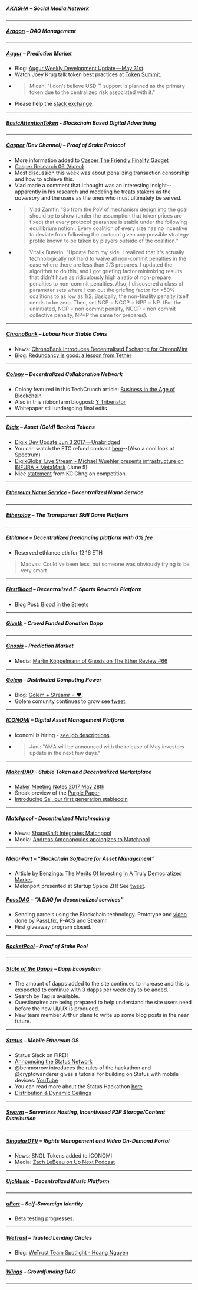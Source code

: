 
##### [AKASHA](http://akasha.world/) – Social Media Network


---
##### [Aragon](http://aragon.one/) – DAO Management

---
##### [Augur](https://augur.net/) – Prediction Market
- Blog: [Augur Weekly Development Update — May 31st](https://medium.com/@AugurProject/augur-weekly-development-update-may-31st-eebdea0f0196).
- Watch Joey Krug talk token best practices at [Token Summit](https://www.youtube.com/watch?v=A7r6ST5eqwA).
- > Micah: "I don't believe USD-T support is planned as the primary token due to the centralized risk associated with it."
- Please help the [stack exchange](https://area51.stackexchange.com/proposals/106367/augur).


---
##### [BasicAttentionToken](https://basicattentiontoken.org/) - Blockchain Based Digital Advertising


---  
##### [Casper](https://blog.ethereum.org/2015/08/01/introducing-casper-friendly-ghost/) (Dev Channel) – Proof of Stake Protocol
- More information added to [Casper The Friendly Finality Gadget](http://vitalik.ca/files/casper_note.html)
- [Casper Research 06 (Video)](https://www.youtube.com/watch?v=vAolH_3kh3Y)
- Most discussion this week was about penalizing transaction censorship and how to achieve this. 
- Vlad made a comment that I thought was an interesting insight--apparently in his research and modeling he treats stakers as the *adversary* and the users as the ones who must ultimately be served.
- >Vlad Zamfir: "So from the PoV of mechanism design imo the goal should be to show (under the assumption that token prices are fixed) that every protocol guarantee is stable under the following equilibrium notion:. Every coalition of every size has no incentive to deviate from following the protocol given any possible strategy profile known to be taken by players outside of the coalition."
- >Vitalik Buterin: "Update from my side. I realized that it's actually technologically not hard to waive all non-commit penalties in the case where there are less than 2/3 prepares. I updated the algorithm to do this, and I got griefing factor minimizing results that didn't have as ridiculously high a ratio of non-prepare penalties to non-commit penalties. Also, I discovered a class of parameter sets where I can cut the griefing factor for <50% coalitions to as low as 1/2. Basically, the non-finality penalty itself needs to be zero. Then, set NCP = NCCP = NPP = NP. (For the uninitiated, NCP = non commit penalty, NCCP = non commit collective penalty, NP*P the same for prepares).
---
##### [ChronoBank](http://chronobank.io/) – Labour Hour Stable Coins
- News: [ChronoBank Introduces Decentralised Exchange for ChronoMint](https://medium.com/@Chronobank/chronobank-introduces-decentralised-exchange-for-chronomint-f81c32a08e0c)
- Blog: [Redundancy is good: a lesson from Tether](https://medium.com/@Chronobank/redundancy-is-good-a-lesson-from-tether-1fd8e604cded)

---
##### [Colony](http://colony.io/) – Decentralized Collaboration Network
- Colony featured in this TechCrunch article: [Business in the Age of Blockchain](https://techcrunch.com/2017/06/04/business-in-the-age-of-ethereum/)
- Also in this ribbonfarm blogpost: [Y Tribenator](https://www.ribbonfarm.com/2017/05/30/y-tribenator/)
- Whitepaper still undergoing final edits

---
##### [Digix](https://digix.io/) – Asset (Gold) Backed Tokens
- [Digix Dev Update Jun 3 2017 — Unabridged](https://medium.com/@Digix/digix-dev-update-jun-3-2017-unabridged-6f56674f30ab)
- You can watch the ETC refund contract [here](https://etc-redemption.digix.global/)--(Also a cool look at Spectrum)
- [DigixGlobal Live Stream - Michael Wuehler presents infrastructure on INFURA + MetaMask](https://www.youtube.com/watch?v=N784-1G6ZZY&ab_channel=DigixGlobal) (June 5)
- Nice [statement](https://dgx-public.slack.com/archives/C0VG40PAL/p1496532446090899) from KC Chng on competition.
---
##### [Ethereum Name Service](https://ens.codetract.io) - Decentralized Name Service


---
##### [Etherplay](http://etherplay.io) – The Transparent Skill Game Platform


---
##### [Ethlance](http://ethlance.com/) – Decentralized freelancing platform with 0% fee
- Reserved ethlance.eth for 12.16 ETH
 >Madvas: Could’ve been less, but someone was obviously trying to be very smart

---
##### [FirstBlood](https://firstblood.io/) – Decentralized E-Sports Rewards Platform
- Blog Post: [Blood in the Streets](https://blog.firstblood.io/bits-eu-2017-526601407dbb)
---
##### [Giveth](http://www.giveth.io/) - Crowd Funded Donation Dapp


---
##### [Gnosis](https://gnosis.pm/) - Prediction Market 
- Media: [Martin Köppelmann of Gnosis on The Ether Review #66](https://etherreview.info/the-ether-review-66-gnosis-martin-k%C3%B6ppelmann-7b5ec9020a57)

---  
##### [Golem](https://golem.network/) - Distributed Computing Power
- Blog: [Golem + Streamr = ♥](http://blog.streamr.com/2017/05/golem-plus-streamr-equals-heart/).
- Golem comunity continues to grow see [tweet](https://twitter.com/MichalBrazewicz/status/870552348573274112).

---
##### [ICONOMI](https://iconomi.net/) – Digital Asset Management Platform
- Iconomi is hiring - [see job descriptions](https://www.iconomi.net/jobs). 
- > Jani: "AMA will be announced with the release of May investors update in the next few days."


---
##### [MakerDAO](http://makerdao.com/) - Stable Token and Decentralized Marketplace
- [Maker Meeting Notes 2017 May 28th](https://steemit.com/makerdao/@kennyrowe/maker-meeting-notes-2017-may-28th)
- Sneak preview of the [Purple Paper](https://castle.brockman.se/purple)
- [Introducing Sai, our first generation stablecoin](https://blog.makerdao.com/2017/06/05/introducing-sai/)

---
##### [Matchpool](http://matchpool.co/) – Decentralized Matchmaking
- News: [ShapeShift Integrates Matchpool](https://medium.com/matchpool/shapeshift-integrates-matchpool-cc0db929d141)
- Media: [Andreas Antonopoulos apologizes to Matchpool](https://twitter.com/aantonop/status/870418502582226944)

---
##### [MelonPort](https://melonport.com/) – “Blockchain Software for Asset Management”
- Article by Benzinga: [The Merits Of Investing In A Truly Democratized Market](https://www.benzinga.com/fintech/17/05/9537524/the-merits-of-investing-in-a-truly-democratized-market).
- Melonport presented  at Startup Space ZH! See [tweet](https://twitter.com/melonport/status/870327620285730819).


##### [PassDAO](https://forum.passdao.org/) – “A DAO for decentralized services”
- Sending parcels using the Blockchain technology. Prototype and [video](http://pacifics.org/) done by PassLfix, P-ACS and Streamr.
- First giveaway program closed.

---
##### [RocketPool](http://www.rocketpool.net/) – Proof of Stake Pool


---
##### [State of the Dapps](https://dapps.ethercasts.com/) – Dapp Ecosystem
- The amount of dapps added to the site continues to increase and this is exspected to continue with 3 dapps per week day to be added.
- Search by Tag is available.
- Questionaires are being prepared to help understand the site users need before the new UI/UX is produced. 
- New team member Arthur plans to write up some blog posts in the near future. 

---
##### [Status](http://status.im/) – Mobile Ethereum OS
- Status Slack on FIRE!!
- [Announcing the Status Network](https://blog.status.im/announcing-the-status-network-c6dd18e770e)
- @benmorrow introduces the rules of the hackathon and @cryptowanderer gives a tutorial for building on Status with mobile devices: [YouTube](https://www.youtube.com/watch?v=bH1PHgJMn6k)
- You can read more about the Status Hackathon [here](http://hackathon.status.im)
- [Distribution & Dynamic Ceilings](https://blog.status.im/distribution-dynamic-ceilings-e2f427f5cca)

---
##### [Swarm](http://swarm-gateways.net/bzz:/theswarm.eth/) – Serverless Hosting, Incentivised P2P Storage/Content Distribution


---
##### [SingularDTV](https://singulardtv.com/) – Rights Management and Video On-Demand Portal
- News: SNGL Tokens added to ICONOMI
- Media: [Zach LeBeau on Up Next Podcast](http://www.upnextpodcast.com/episode-43/)

---
##### [UjoMusic](https://ujomusic.com/) - Decentralized Music Platform


---  
##### [uPort](https://www.uport.me/) – Self-Sovereign Identity 
- Beta testing progresses.
---
##### [WeTrust](https://www.wetrust.io/) – Trusted Lending Circles
- Blog: [WeTrust Team Spotlight - Hoang Nguyen](https://t.co/wJMWN8hflE)

---
##### [Wings](https://wings.ai/) – Crowdfunding DAO


---

